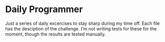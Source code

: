 # Daily Programmer

Just a series of daily excercises to stay sharp during my time off. Each file has the desciption of the challenge. I'm not writing tests for these for the moment, though the results are tested manually.

